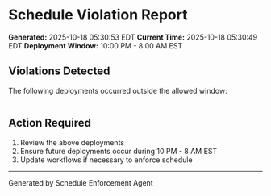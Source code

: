 # Schedule Violation Report

**Generated:** 2025-10-18 05:30:53 EDT
**Current Time:** 2025-10-18 05:30:49 EDT
**Deployment Window:** 10:00 PM - 8:00 AM EST

## Violations Detected

The following deployments occurred outside the allowed window:

```

```

## Action Required

1. Review the above deployments
2. Ensure future deployments occur during 10 PM - 8 AM EST
3. Update workflows if necessary to enforce schedule

---

Generated by Schedule Enforcement Agent
